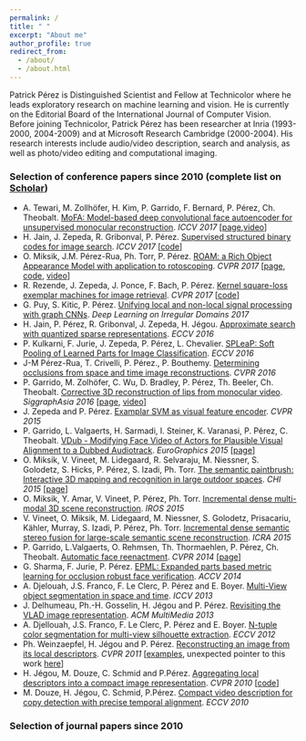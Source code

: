 ```yaml
---
permalink: /
title: " "
excerpt: "About me"
author_profile: true
redirect_from: 
  - /about/
  - /about.html
---
```


Patrick Pérez is Distinguished Scientist and Fellow at Technicolor where he leads exploratory research on machine learning and vision.  He is currently on the Editorial Board of the International Journal of Computer Vision. Before joining Technicolor, Patrick Pérez has been researcher at Inria (1993-2000, 2004-2009) and at Microsoft Research Cambridge (2000-2004). His research interests include audio/video description, search and analysis, as well as photo/video editing and computational imaging.

### Selection of conference papers since 2010 (complete list on [Scholar](https://scholar.google.fr/citations?user=8Cph5uQAAAAJ&hl=en))
* A. Tewari, M. Zollhöfer, H. Kim, P. Garrido, F. Bernard, P. Pérez, Ch. Theobalt. [MoFA: Model-based deep convolutional face autoencoder for unsupervised monocular reconstruction](http://gvv.mpi-inf.mpg.de/projects/MZ/Papers/arXiv2017_FA/paper.pdf). *ICCV 2017* [[page](http://gvv.mpi-inf.mpg.de/projects/MZ/Papers/arXiv2017_FA/page.html),[video](https://www.youtube.com/watch?v=uIMpHZYB8fI)]
* H. Jain, J. Zepeda, R. Gribonval, P. Pérez. [Supervised structured binary codes for image search](https://arxiv.org/abs/1708.02932). *ICCV 2017* [[code](https://github.com/technicolor-research/subic)]
* O. Miksik, J.M. Pérez-Rua, Ph. Torr, P. Pérez. [ROAM: a Rich Object Appearance Model with application to rotoscoping](http://openaccess.thecvf.com/content_cvpr_2017/papers/Miksik_ROAM_A_Rich_CVPR_2017_paper.pdf). *CVPR 2017* [[page](http://www.miksik.co.uk/projects/rotoscoping/roam.html), [code](https://github.com/omiksik/roam), [video](https://youtu.be/UvO7IacS9pQ)]
* R. Rezende, J. Zepeda, J. Ponce, F. Bach, P. Pérez. [Kernel square-loss exemplar machines for image retrieval](http://openaccess.thecvf.com/content_cvpr_2017/papers/Rezende_Kernel_Square-Loss_Exemplar_CVPR_2017_paper.pdf). *CVPR 2017* [[code](https://github.com/rafarez/SLEM)]
* G. Puy, S. Kitic, P. Pérez. [Unifying local and non-local signal processing with graph CNNs](https://arxiv.org/pdf/1702.07759.pdf). *Deep Learning on Irregular Domains 2017*
* H. Jain, P. Pérez, R. Gribonval, J. Zepeda, H. Jégou. [Approximate search with quantized sparse representations](https://arxiv.org/abs/1608.03308). *ECCV 2016*
* P. Kulkarni, F. Jurie, J. Zepeda, P. Pérez, L. Chevalier.  [SPLeaP: Soft Pooling of Learned Parts for Image Classification](https://hal.archives-ouvertes.fr/hal-01350562). *ECCV 2016*
* J-M Pérez-Rua, T. Crivelli, P. Pérez., P. Bouthemy. [Determining occlusions from space and time image reconstructions](https://hal.archives-ouvertes.fr/hal-01307703). *CVPR 2016*
* P. Garrido, M. Zolhöfer, C. Wu, D. Bradley, P. Pérez, Th. Beeler, Ch. Theobalt. [Corrective 3D reconstruction of lips from monocular video](http://gvv.mpi-inf.mpg.de/files/SA2016/MonLipReconstruction-Low.pdf). *SiggraphAsia 2016* [[page](http://gvv.mpi-inf.mpg.de/projects/MonLipReconstruction/index.html), [video](https://youtu.be/N5bFhtlgRCc)]
* J. Zepeda and P. Pérez. [Examplar SVM as visual feature encoder](http://www.cv-foundation.org/openaccess/content_cvpr_2015/papers/Zepeda_Exemplar_SVMs_as_2015_CVPR_paper.pdf). *CVPR 2015*
* P. Garrido, L. Valgaerts, H. Sarmadi, I. Steiner, K. Varanasi, P. Pérez, C. Theobalt. [VDub - Modifying Face Video of Actors for Plausible Visual Alignment to a Dubbed Audiotrack](http://gvv.mpi-inf.mpg.de/files/EuroGraphics2015/dubbing_high.pdf). *EuroGraphics 2015* [[page](http://gvv.mpi-inf.mpg.de/projects/VisualDubbing/index.html)]
* O. Miksik, V. Vineet, M. Lidegaard, R. Selvaraju, M. Niessner, S. Golodetz, S. Hicks, P. Pérez, S. Izadi, Ph. Torr. [The semantic paintbrush: Interactive 3D mapping and recognition in large outdoor spaces](http://www.miksik.co.uk/papers/miksik2015chi.pdf). *CHI 2015* [[page](http://www.miksik.co.uk/projects/visually_impaired/glasses_for_visually_impaired.html)]
* O. Miksik, Y. Amar, V. Vineet, P. Pérez, Ph. Torr. [Incremental dense multi-modal 3D scene reconstruction](http://amar.io/data/papers/ondra2015iros.pdf). *IROS 2015*
* V. Vineet, O. Miksik, M. Lidegaard, M. Niessner, S. Golodetz, Prisacariu, Kähler, Murray, S. Izadi, P. Pérez, Ph. Torr. [Incremental dense semantic stereo fusion for large-scale semantic scene reconstruction](http://www.miksik.co.uk/papers/vineet2015icra.pdf). *ICRA 2015*
* P. Garrido, L.Valgaerts, O. Rehmsen, Th. Thormaehlen, P. Pérez, Ch. Theobalt. [Automatic face reenactment](http://gvv.mpi-inf.mpg.de/projects/FaceReenactment/files/FaceReenactment.pdf). *CVPR 2014* [[page](http://gvv.mpi-inf.mpg.de/projects/FaceReenactment/)]
* G. Sharma, F. Jurie, P. Pérez. [EPML: Expanded parts based metric learning for occlusion robust face verification](http://grvsharma.com/hpresources/sharma_epml_accv14.pdf). *ACCV 2014*
* A. Djelouah, J.S. Franco, F. Le Clerc, P. Pérez and E. Boyer. [Multi-View object segmentation in space and time](http://www.cv-foundation.org/openaccess/content_iccv_2013/papers/Djelouah_Multi-view_Object_Segmentation_2013_ICCV_paper.pdf). *ICCV 2013*
* J. Delhumeau, Ph.-H. Gosselin, H. Jégou and P. Pérez. [Revisiting the VLAD image representation](http://hal.inria.fr/docs/00/84/06/53/PDF/nextvlad.pdf). *ACM MultiMedia 2013*
* A. Djellouah, J.S. Franco, F. Le Clerc, P. Pérez and E. Boyer. [N-tuple color segmentation for multi-view silhouette extraction](http://hal.inria.fr/docs/00/73/57/18/PDF/Final_N-tuple_Multi-View_Silhouette_Extraction-1.pdf). *ECCV 2012*
* Ph. Weinzaepfel, H. Jégou and P. Pérez. [Reconstructing an image from its local descriptors](http://hal.archives-ouvertes.fr/docs/00/56/71/94/PDF/weinzaepfel_cvpr11.pdf). *CVPR 2011* [[examples](http://www.irisa.fr/texmex/people/jegou/projects/reconstructing/index.html), unexpected pointer to this work [here](http://nuit-blanche.blogspot.com/2011/10/dreaming-reconstructions.html)]
* H. Jégou, M. Douze, C. Schmid and P.Pérez. [Aggregating local descriptors into a compact image representation](http://lear.inrialpes.fr/pubs/2010/JDSP10/jegou_compactimagerepresentation.pdf). *CVPR 2010* [[code](http://lear.inrialpes.fr/src/inria_fisher/)]
* M. Douze, H. Jégou, C. Schmid, P.Pérez. [Compact video description for copy detection with precise temporal alignment](http://lear.inrialpes.fr/pubs/2010/DJSP10/douze_eccv10.pdf). *ECCV 2010*

### Selection of journal papers since 2010  












 

